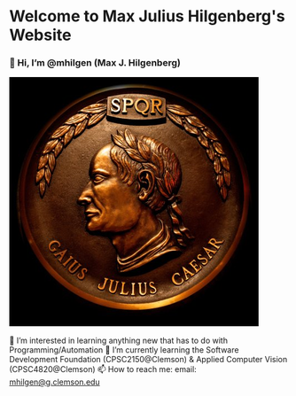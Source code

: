 # Welcome to Max Julius Hilgenberg's Website
### 👋 Hi, I’m @mhilgen (Max J. Hilgenberg)

![mhilgen Coin](/images/coins.jpeg)

👀 I’m interested in learning anything new that has to do with Programming/Automation
🌱 I’m currently learning the Software Development Foundation (CPSC2150@Clemson) & Applied Computer Vision (CPSC4820@Clemson)
📫 How to reach me: email: mhilgen@g.clemson.edu
